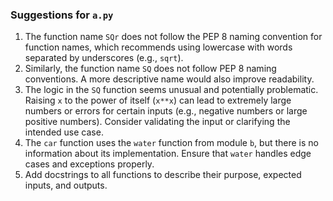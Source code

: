 ### Suggestions for `a.py`

1. The function name `SQr` does not follow the PEP 8 naming convention for function names, which recommends using lowercase with words separated by underscores (e.g., `sqrt`).  
2. Similarly, the function name `SQ` does not follow PEP 8 naming conventions. A more descriptive name would also improve readability.  
3. The logic in the `SQ` function seems unusual and potentially problematic. Raising `x` to the power of itself (`x**x`) can lead to extremely large numbers or errors for certain inputs (e.g., negative numbers or large positive numbers). Consider validating the input or clarifying the intended use case.  
4. The `car` function uses the `water` function from module `b`, but there is no information about its implementation. Ensure that `water` handles edge cases and exceptions properly.  
5. Add docstrings to all functions to describe their purpose, expected inputs, and outputs.

